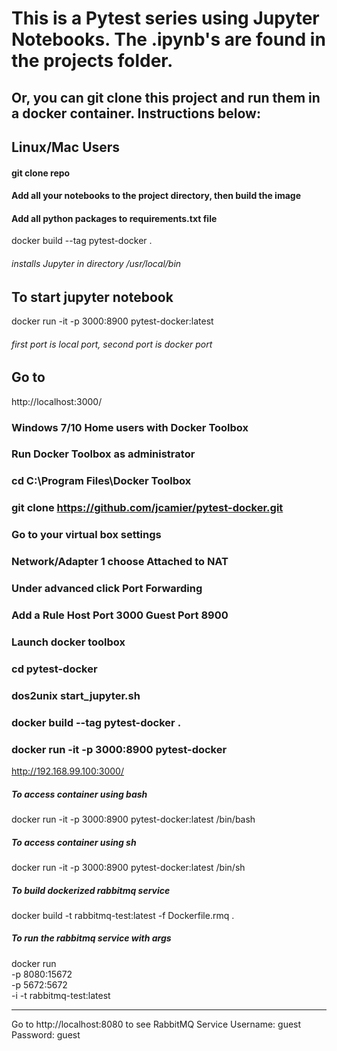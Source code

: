 # This is a Pytest series using Jupyter Notebooks. The .ipynb's are found in the projects folder. 

## Or, you can git clone this project and run them in a docker container. Instructions below:

## Linux/Mac Users
#### git clone repo

#### Add all your notebooks to the project directory, then build the image

#### Add all python packages to requirements.txt file

docker build --tag pytest-docker .

###### installs Jupyter in directory /usr/local/bin

## To start jupyter notebook
docker run -it -p 3000:8900 pytest-docker:latest
###### first port is local port, second port is docker port

## Go to
http://localhost:3000/

### Windows 7/10 Home users with Docker Toolbox
### Run Docker Toolbox as administrator
### cd C:\Program Files\Docker Toolbox
### git clone https://github.com/jcamier/pytest-docker.git
### Go to your virtual box settings
### Network/Adapter 1 choose Attached to NAT
### Under advanced click Port Forwarding
### Add a Rule Host Port 3000 Guest Port 8900
### Launch docker toolbox
### cd pytest-docker
### dos2unix start_jupyter.sh
### docker build --tag pytest-docker .
### docker run -it -p 3000:8900 pytest-docker
http://192.168.99.100:3000/ 


##### To access container using bash
docker run -it -p 3000:8900 pytest-docker:latest /bin/bash

##### To access container using sh
docker run -it -p 3000:8900 pytest-docker:latest /bin/sh

##### To build dockerized rabbitmq service
docker build -t rabbitmq-test:latest -f Dockerfile.rmq .

##### To run the rabbitmq service with args
docker run \
-p 8080:15672 \
-p 5672:5672 \
-i -t rabbitmq-test:latest

<hr>
Go to http://localhost:8080 to see RabbitMQ Service
Username: guest
Password: guest


